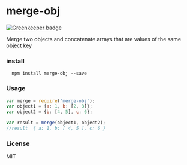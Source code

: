 # merge-obj

[![Greenkeeper badge](https://badges.greenkeeper.io/zanjs/merge-obj.svg)](https://greenkeeper.io/)

Merge two objects and concatenate arrays that are values of the same object key

### install

```
  npm install merge-obj --save
```

### Usage

```js
var merge = require('merge-obj');
var object1 = {a: 1, b: [2, 3]};
var object2 = {b: [4, 5], c: 6};

var result = merge(object1, object2);
//result  { a: 1, b: [ 4, 5 ], c: 6 }
```


### License

MIT